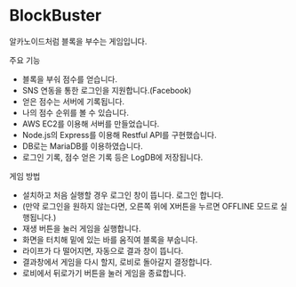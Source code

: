 # BlockBuster

알카노이드처럼 블록을 부수는 게임입니다.


주요 기능
* 블록을 부숴 점수를 얻습니다.
* SNS 연동을 통한 로그인을 지원합니다.(Facebook)
* 얻은 점수는 서버에 기록됩니다.
* 나의 점수 순위를 볼 수 있습니다.
* AWS EC2를 이용해 서버를 만들었습니다.
* Node.js의 Express를 이용해 Restful API를 구현했습니다.
* DB로는 MariaDB를 이용하였습니다.
* 로그인 기록, 점수 얻은 기록 등은 LogDB에 저장됩니다.

게임 방법
* 설치하고 처음 실행할 경우 로그인 창이 뜹니다. 로그인 합니다.
* (만약 로그인을 원하지 않는다면, 오른쪽 위에 X버튼을 누르면 OFFLINE 모드로 실행됩니다.)
* 재생 버튼을 눌러 게임을 실행합니다.
* 화면을 터치해 밑에 있는 바를 움직여 블록을 부숩니다.
* 라이프가 다 떨어지면, 자동으로 결과 창이 뜹니다.
* 결과창에서 게임을 다시 할지, 로비로 돌아갈지 결정합니다.
* 로비에서 뒤로가기 버튼을 눌러 게임을 종료합니다.
